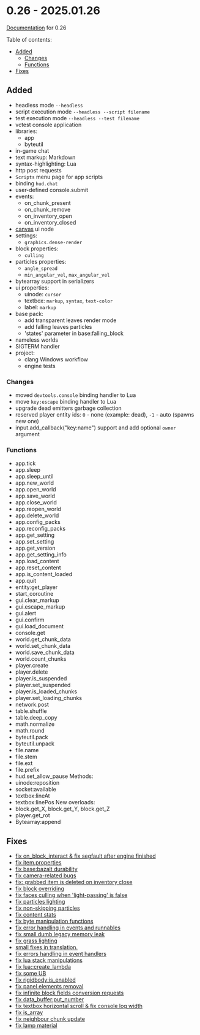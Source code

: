 # 0.26 - 2025.01.26

[Documentation](https://github.com/MihailRis/VoxelEngine-Cpp/tree/release-0.26/doc/en/main-page.md) for 0.26

Table of contents:

- [Added](#added)
    - [Changes](#changes)
    - [Functions](#functions)
- [Fixes](#fixes)

## Added

- headless mode `--headless`
- script execution mode `--headless --script filename`
- test execution mode `--headless --test filename`
- vctest console application
- libraries:
    - app
    - byteutil
- in-game chat
- text markup: Markdown
- syntax-highlighting: Lua
- http post requests
- `Scripts` menu page for app scripts
- binding `hud.chat`
- user-defined console.submit
- events:
    - on_chunk_present
    - on_chunk_remove
    - on_inventory_open
    - on_inventory_closed
- [canvas](https://github.com/MihailRis/VoxelEngine-Cpp/pull/444) ui node
- settings:
    - `graphics.dense-render`
- block properties:
    - `culling`
- particles properties:
    - `angle_spread`
    - `min_angular_vel`, `max_angular_vel`
- bytearray support in serializers
- ui properties:
    - uinode: `cursor`
    - textbox: `markup`, `syntax`, `text-color`
    - label: `markup`
- base pack:
    - add transparent leaves render mode
    - add falling leaves particles
    - 'states' parameter in base:falling_block
- nameless worlds
- SIGTERM handler
- project:
    - clang Windows workflow
    - engine tests

### Changes

- moved `devtools.console` binding handler to Lua
- move `key:escape` binding handler to Lua
- upgrade dead emitters garbage collection
- reserved player entity ids: `0` - none (example: dead), `-1` - auto (spawns new one)
- input.add_callback("key:name") support and add optional `owner` argument

### Functions

- app.tick
- app.sleep
- app.sleep_until
- app.new_world
- app.open_world
- app.save_world
- app.close_world
- app.reopen_world
- app.delete_world
- app.config_packs
- app.reconfig_packs
- app.get_setting
- app.set_setting
- app.get_version
- app.get_setting_info
- app.load_content
- app.reset_content
- app.is_content_loaded
- app.quit
- entity:get_player
- start_coroutine
- gui.clear_markup
- gui.escape_markup
- gui.alert
- gui.confirm
- gui.load_document
- console.get
- world.get_chunk_data
- world.set_chunk_data
- world.save_chunk_data
- world.count_chunks
- player.create
- player.delete
- player.is_suspended
- player.set_suspended
- player.is_loaded_chunks
- player.set_loading_chunks
- network.post
- table.shuffle
- table.deep_copy
- math.normalize
- math.round
- byteutil.pack
- byteutil.unpack
- file.name
- file.stem
- file.ext
- file.prefix
- hud.set_allow_pause
Methods:
- uinode:reposition
- socket:available
- textbox:lineAt
- textbox:linePos
New overloads:
- block.get_X, block.get_Y, block.get_Z
- player.get_rot
- Bytearray:append

## Fixes
- [fix on_block_interact & fix segfault after engine finished](https://github.com/MihailRis/VoxelEngine-Cpp/commit/d1f92c21d0bbdf2df0eb3b31c5637bdf7110444c)
- [fix item.properties](https://github.com/MihailRis/VoxelEngine-Cpp/commit/92fb19ba5e2307fdbcbf5d0e55f9c0712be45f72)
- [fix base:bazalt durability](https://github.com/MihailRis/VoxelEngine-Cpp/commit/a036c5e383135dc0f9b086e244188d1ceb3f0bf2)
- [fix camera-related bugs](https://github.com/MihailRis/VoxelEngine-Cpp/commit/0d071ab0141edbf087f3ec03505792740023c01e)
- [fix: grabbed item is deleted on inventory close](https://github.com/MihailRis/VoxelEngine-Cpp/commit/2787f2fc5495004f6029644ed5221f3abfc0c68f)
- [fix block overriding](https://github.com/MihailRis/VoxelEngine-Cpp/commit/cda34e3975a42696ea31a1b0018731e746cd13bb)
- [fix faces culling when 'light-passing' is false](https://github.com/MihailRis/VoxelEngine-Cpp/commit/954724c8378da525fc7349c018e9351c5bdfdf8f)
- [fix particles lighting](https://github.com/MihailRis/VoxelEngine-Cpp/commit/6be640458d6b4ae46866b342ca0f26e561ead125)
- [fix non-skipping particles](https://github.com/MihailRis/VoxelEngine-Cpp/pull/421/commits/f1c7317c5ab2a148e5188e091cd1aa3490dc8b4d)
- [fix content stats](https://github.com/MihailRis/VoxelEngine-Cpp/commit/97eef3ef1900157a9648bade8e06b203b99ee6f6)
- [fix byte manipulation functions](https://github.com/MihailRis/VoxelEngine-Cpp/commit/9490d1f7eacb00f56112dfdd1ea12bb9c3ca528d)
- [fix error handling in events and runnables](https://github.com/MihailRis/VoxelEngine-Cpp/commit/03a3062940ebfc4e8f0b3efc5930c71f8d07b604)
- [fix small dumb legacy memory leak](https://github.com/MihailRis/VoxelEngine-Cpp/commit/4d0b9f049b79322959e4aefd95eedc665e87d087)
- [fix grass lighting](https://github.com/MihailRis/VoxelEngine-Cpp/commit/9d7816a286fb3a7269b5220502354720e4d2726b)
- [small fixes in translation.](https://github.com/MihailRis/VoxelEngine-Cpp/commit/d25452784d68be19821dc917ad15bc0a92d81bd9)
- [fix errors handling in event handlers](https://github.com/MihailRis/VoxelEngine-Cpp/commit/f62fc5a039dca70219fb2b38f61fc53a2542adf7)
- [fix lua stack manipulations](https://github.com/MihailRis/VoxelEngine-Cpp/commit/e7555448cf0df86995b40d67fa58de1ca78f8105)
- [fix lua::create_lambda](https://github.com/MihailRis/VoxelEngine-Cpp/commit/40cdebb175014736e35bc31ecc93ae72fb00a6e9)
- [fix some UB](https://github.com/MihailRis/VoxelEngine-Cpp/commit/b5999fe36420d116674abc353ed3dad739ac5f70)
- [fix rigidbody:is_enabled](https://github.com/MihailRis/VoxelEngine-Cpp/commit/2adfbdb19226b2685848131073a56b354706433d)
- [fix panel elements removal](https://github.com/MihailRis/VoxelEngine-Cpp/commit/c6951e09651149463528bdffbc2cba4ea41de4a4)
- [fix infinite block fields conversion requests](https://github.com/MihailRis/VoxelEngine-Cpp/commit/0494db91872abff500cfc153a32035ee3f2745ae)
- [fix data_buffer:put_number](https://github.com/MihailRis/VoxelEngine-Cpp/commit/e247902cc6ffdaa6beab391fcfdaea7f021ab063)
- [fix textbox horizontal scroll & fix console log width](https://github.com/MihailRis/VoxelEngine-Cpp/commit/13fde2116d095b9393c4f5804ba23071e5f56ad6)
- [fix is_array](https://github.com/MihailRis/VoxelEngine-Cpp/pull/420)
- [fix neighbour chunk update](https://github.com/MihailRis/VoxelEngine-Cpp/pull/404)
- [fix lamp material](https://github.com/MihailRis/VoxelEngine-Cpp/commit/57356e1d64d6d9d7e8d59b078543b290e998ad00)
